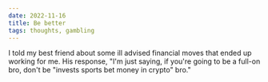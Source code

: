 ```yaml
---
date: 2022-11-16
title: Be better
tags: thoughts, gambling
---
```


I told my best friend about some ill advised financial moves that ended up working for me. His response, "I'm just saying, if you're going to be a full-on bro, don't be "invests sports bet money in crypto" bro."